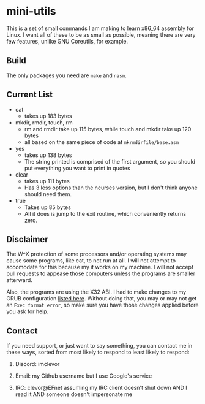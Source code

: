# mini-utils
This is a set of small commands I am making to learn x86\_64 assembly for Linux.
I want all of these to be as small as possible, meaning there are very few features, unlike GNU Coreutils, for example.

## Build
The only packages you need are `make` and `nasm`.

## Current List
- cat
	- takes up 183 bytes
- mkdir, rmdir, touch, rm
	- rm and rmdir take up 115 bytes, while touch and mkdir take up 120 bytes
	- all based on the same piece of code at `mkrmdirfile/base.asm`
- yes
	- takes up 138 bytes
	- The string printed is comprised of the first argument, so you should put everything you want to print in quotes
- clear
	- takes up 111 bytes
	- Has 3 less options than the ncurses version, but I don't think anyone should need them.
- true
	- Takes up 85 bytes
	- All it does is jump to the exit routine, which conveniently returns zero.

## Disclaimer
The W^X protection of some processors and/or operating systems may cause some programs, like cat, to not run at all.
I will not attempt to accomodate for this because my it works on my machine.
I will not accept pull requests to appease those computers unless the programs are smaller afterward.

Also, the programs are using the X32 ABI.
I had to make changes to my GRUB configuration [listed here](https://wiki.debian.org/X32Port).
Without doing that, you may or may not get an `Exec format error`,
so make sure you have those changes applied before you ask for help.

## Contact
If you need support, or just want to say something, you can contact me in these ways, sorted from most likely to respond to least likely to respond:
1. Discord: imclevor

2. Email: my Github username but I use Google's service

3. IRC: clevor@EFnet assuming my IRC client doesn't shut down AND I read it AND someone doesn't impersonate me
